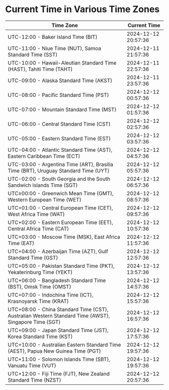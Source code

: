 # Current Time in Various Time Zones

| Time Zone | Current Time |
|-----------|--------------|
| UTC-12:00 - Baker Island Time (BIT) | 2024-12-12 20:57:36 |
| UTC-11:00 - Niue Time (NUT), Samoa Standard Time (SST) | 2024-12-11 21:57:36 |
| UTC-10:00 - Hawaii-Aleutian Standard Time (HAST), Tahiti Time (TAHT) | 2024-12-11 22:57:36 |
| UTC-09:00 - Alaska Standard Time (AKST) | 2024-12-11 23:57:36 |
| UTC-08:00 - Pacific Standard Time (PST) | 2024-12-12 00:57:36 |
| UTC-07:00 - Mountain Standard Time (MST) | 2024-12-12 01:57:36 |
| UTC-06:00 - Central Standard Time (CST) | 2024-12-12 02:57:36 |
| UTC-05:00 - Eastern Standard Time (EST) | 2024-12-12 03:57:36 |
| UTC-04:00 - Atlantic Standard Time (AST), Eastern Caribbean Time (ECT) | 2024-12-12 04:57:36 |
| UTC-03:00 - Argentina Time (ART), Brasília Time (BRT), Uruguay Standard Time (UYT) | 2024-12-12 05:57:36 |
| UTC-02:00 - South Georgia and the South Sandwich Islands Time (SGT) | 2024-12-12 06:57:36 |
| UTC±00:00 - Greenwich Mean Time (GMT), Western European Time (WET) | 2024-12-12 08:57:36 |
| UTC+01:00 - Central European Time (CET), West Africa Time (WAT) | 2024-12-12 09:57:36 |
| UTC+02:00 - Eastern European Time (EET), Central Africa Time (CAT) | 2024-12-12 10:57:36 |
| UTC+03:00 - Moscow Time (MSK), East Africa Time (EAT) | 2024-12-12 11:57:36 |
| UTC+04:00 - Azerbaijan Time (AZT), Gulf Standard Time (GST) | 2024-12-12 12:57:36 |
| UTC+05:00 - Pakistan Standard Time (PKT), Yekaterinburg Time (YEKT) | 2024-12-12 13:57:36 |
| UTC+06:00 - Bangladesh Standard Time (BST), Omsk Time (OMST) | 2024-12-12 14:57:36 |
| UTC+07:00 - Indochina Time (ICT), Krasnoyarsk Time (KRAT) | 2024-12-12 15:57:36 |
| UTC+08:00 - China Standard Time (CST), Australian Western Standard Time (AWST), Singapore Time (SGT) | 2024-12-12 16:57:36 |
| UTC+09:00 - Japan Standard Time (JST), Korea Standard Time (KST) | 2024-12-12 17:57:36 |
| UTC+10:00 - Australian Eastern Standard Time (AEST), Papua New Guinea Time (PGT) | 2024-12-12 19:57:36 |
| UTC+11:00 - Solomon Islands Time (SBT), Vanuatu Time (VUT) | 2024-12-12 19:57:36 |
| UTC+12:00 - Fiji Time (FJT), New Zealand Standard Time (NZST) | 2024-12-12 20:57:36 |
